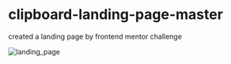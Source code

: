 # clipboard-landing-page-master

created a landing page
by frontend mentor challenge

![landing_page](https://github.com/maneesh6300/clipboard-landing-page-master/assets/122681812/112aaf8c-a5a6-45af-b379-987a6ab9892f)
